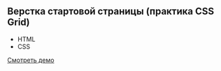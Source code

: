 ## Верстка стартовой страницы (практика CSS Grid)

- HTML
- CSS

[Смотреть демо](https://vnagorniy.github.io/layout-startPage/)
